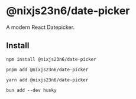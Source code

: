 # @nixjs23n6/date-picker

A modern React Datepicker.

## Install

```shell [npm]
npm install @nixjs23n6/date-picker 
```

```shell [pnpm]
pnpm add @nixjs23n6/date-picker 
```

```shell [yarn]
yarn add @nixjs23n6/date-picker 
```

```shell [bun]
bun add --dev husky
```
